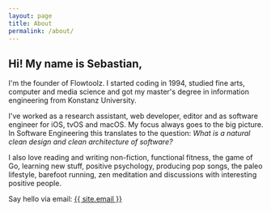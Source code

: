 ```yaml
---
layout: page
title: About
permalink: /about/
---
```


## Hi! My name is Sebastian,

I'm the founder of Flowtoolz. I started coding in 1994, studied fine arts, computer and media science and got my master's degree in information engineering from Konstanz University.

I've worked as a research assistant, web developer, editor and as software engineer for iOS, tvOS and macOS. My focus always goes to the big picture. In Software Engineering this translates to the question: <i>What is a natural clean design and clean architecture of software?</i>

I also love reading and writing non-fiction, functional fitness, the game of Go, learning new stuff, positive psychology, producing pop songs, the paleo lifestyle, barefoot running, zen meditation and discussions with interesting positive people.

Say hello via email: <a onclick="ga('send', 'event', 'email', 'click', 'Say hello via email');" class="u-email" href="mailto:{{ site.email }}">{{ site.email }}</a>
